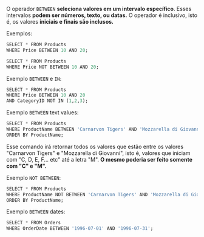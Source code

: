 O operador `BETWEEN` **seleciona valores em um intervalo específico**. Esses intervalos **podem ser números, texto, ou datas.** O operador é inclusivo, isto é, os valores **iniciais e finais são inclusos.**

Exemplos:
```SQL
SELECT * FROM Products  
WHERE Price BETWEEN 10 AND 20;
```

```SQL
SELECT * FROM Products  
WHERE Price NOT BETWEEN 10 AND 20;
```

Exemplo `BETWEEN` e `IN`:
```SQL
SELECT * FROM Products  
WHERE Price BETWEEN 10 AND 20  
AND CategoryID NOT IN (1,2,3);
```

Exemplo `BETWEEN` text values:
```SQL
SELECT * FROM Products  
WHERE ProductName BETWEEN 'Carnarvon Tigers' AND 'Mozzarella di Giovanni'  
ORDER BY ProductName;
```

Esse comando irá retornar todos os valores que estão entre os valores "Carnarvon Tigers" e "Mozzarella di Giovanni", isto é, valores que iniciam com "C, D, E, F... etc" até a letra "M". **O mesmo poderia ser feito somente com "C" e "M".**

Exemplo `NOT BETWEEN`:
```SQL
SELECT * FROM Products  
WHERE ProductName NOT BETWEEN 'Carnarvon Tigers' AND 'Mozzarella di Giovanni'  
ORDER BY ProductName;
```

Exemplo `BETWEEN` dates:
```SQL
SELECT * FROM Orders  
WHERE OrderDate BETWEEN '1996-07-01' AND '1996-07-31';
```
